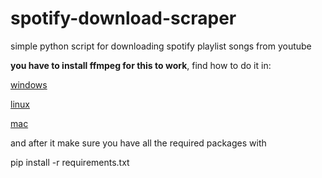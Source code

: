 # spotify-download-scraper
simple python script for downloading spotify playlist songs from youtube

**you have to install ffmpeg for this to work**, find how to do it in:

[windows](https://www.wikihow.com/Install-FFmpeg-on-Windows)

[linux](https://www.tecmint.com/install-ffmpeg-in-linux/)

[mac](https://github.com/fluent-ffmpeg/node-fluent-ffmpeg/wiki/Installing-ffmpeg-on-Mac-OS-X)

and after it make sure you have all the required packages with

pip install -r requirements.txt

